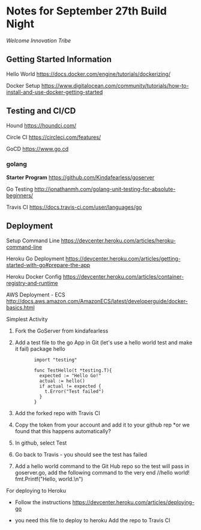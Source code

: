 # Notes for September 27th Build Night
_Welcome Innovation Tribe_

## Getting Started Information
Hello World
https://docs.docker.com/engine/tutorials/dockerizing/

Docker Setup
https://www.digitalocean.com/community/tutorials/how-to-install-and-use-docker-getting-started

## Testing and CI/CD

Hound
https://houndci.com/

Circle CI
https://circleci.com/features/

GoCD
https://www.go.cd

### golang
**Starter Program**
https://github.com/Kindafearless/goserver

Go Testing
http://jonathanmh.com/golang-unit-testing-for-absolute-beginners/

Travis CI
https://docs.travis-ci.com/user/languages/go

## Deployment
Setup Command Line
https://devcenter.heroku.com/articles/heroku-command-line

Heroku Go Deployment
https://devcenter.heroku.com/articles/getting-started-with-go#prepare-the-app

Heroku Docker Config
https://devcenter.heroku.com/articles/container-registry-and-runtime

AWS Deployment - ECS
http://docs.aws.amazon.com/AmazonECS/latest/developerguide/docker-basics.html

Simplest Activity

1. Fork the GoServer from kindafearless
2. Add a test file to the go App in Git (let's use a hello world test and make it fail)
                package hello

              import "testing"

              func TestHello(t *testing.T){
                expected := "Hello Go!"
                actual := hello()
                if actual != expected {
                  t.Error("Test failed")
                }
              }
4. Add the forked repo with Travis CI
5. Copy the token from your account and add it to your github rep *or we found that this happens automatically?
6. In github, select Test 
7. Go back to Travis - you should see the test has failed
8. Add a hello world command to the Git Hub repo so the test will pass
  in goserver.go, add the following command to the very end //hello world!
    fmt.Printf("Hello, world.\n")

For deploying to Heroku
- Follow the instructions https://devcenter.heroku.com/articles/deploying-go
* you need this file to deploy to heroku
Add the repo to Travis CI
